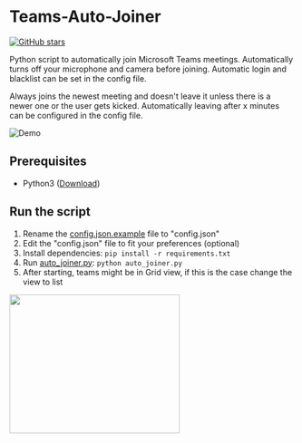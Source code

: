 # Teams-Auto-Joiner
[![GitHub stars](https://img.shields.io/github/stars/TobiasPankner/Teams-Auto-Joiner.svg?style=social&label=Star&maxAge=2592000)](https://GitHub.com/TobiasPankner/Teams-Auto-Joiner/stargazers/)  

Python script to automatically join Microsoft Teams meetings.
Automatically turns off your microphone and camera before joining. Automatic login and blacklist can be set in the config file.

Always joins the newest meeting and doesn't leave it unless there is a newer one or the user gets kicked. Automatically leaving after x minutes can be configured in the config file.

![Demo](https://imgur.com/VQOJl8w.gif)
## Prerequisites

 - Python3 ([Download](https://www.python.org/downloads/))

## Run the script

 1. Rename the [config.json.example](config.json.example) file to "config.json"
 2. Edit the "config.json" file to fit your preferences (optional)
 3. Install dependencies: `pip install -r requirements.txt`
 4. Run [auto_joiner.py](auto_joiner.py): `python auto_joiner.py`
 5. After starting, teams might be in Grid view, if this is the case change the view to list
<img src="https://i.imgur.com/GODoJYf.png?2" width="300" height="245" />

